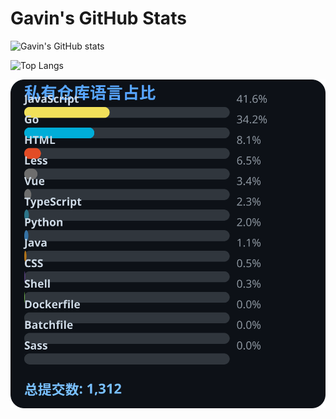# Gavin's GitHub Stats

![Gavin's GitHub stats](https://github-readme-stats.vercel.app/api?username=gavinhaydy&show_icons=true&theme=tokyonight)

![Top Langs](https://github-readme-stats.vercel.app/api/top-langs/?username=gavinhaydy&layout=compact)

































































































<!-- PRIVATE_STATS_START -->
![私有仓库统计](./.github/private-stats.svg)
<!-- PRIVATE_STATS_END -->
































































































